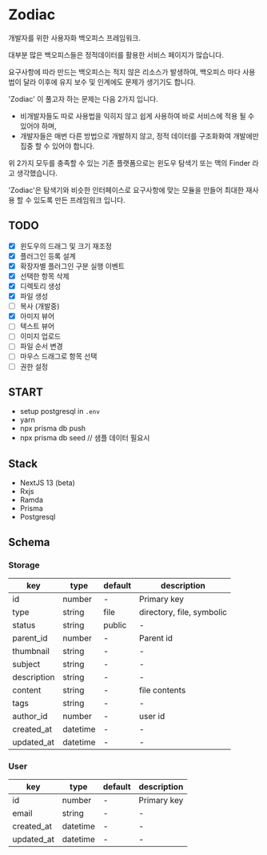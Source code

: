 # Zodiac

개발자를 위한 사용자화 백오피스 프레임워크.

대부분 많은 백오피스들은 정적데이터를 활용한 서비스 페이지가 많습니다.

요구사항에 따라 만드는 백오피스는 적지 않은 리소스가 발생하여, 백오피스 마다 사용법이 달라 이후에 유지 보수 및 인계에도 문제가 생기기도 합니다.

'Zodiac' 이 풀고자 하는 문제는 다음 2가지 입니다.

- 비개발자들도 따로 사용법을 익히지 않고 쉽게 사용하여 바로 서비스에 적용 될 수 있어야 하며,
- 개발자들은 매번 다른 방법으로 개발하지 않고, 정적 데이터를 구조화화여 개발에만 집중 할 수 있어야 합니다.

위 2가지 모두를 충족할 수 있는 기존 플랫폼으로는 윈도우 탐색기 또는 맥의 Finder 라고 생각했습니다.

'Zodiac'은 탐색기와 비슷한 인터페이스로 요구사항에 맞는 모듈을 만들어 최대한 재사용 할 수 있도록 만든 프레임워크 입니다.

## TODO

- [x] 윈도우의 드래그 및 크기 재조정  
- [x] 플러그인 등록 설계  
- [x] 확장자별 플러그인 구분 실행 이벤트  
- [x] 선택한 항목 삭제  
- [x] 디렉토리 생성  
- [x] 파일 생성  
- [ ] 복사 (개발중)
- [x] 아미지 뷰어  
- [ ] 텍스트 뷰어  
- [ ] 이미지 업로드  
- [ ] 파일 순서 변경  
- [ ] 마우스 드래그로 항목 선택  
- [ ] 권한 설정

## START

- setup postgresql in `.env`
- yarn
- npx prisma db push
- npx prisma db seed // 샘플 데이터 필요시

## Stack

- NextJS 13 (beta)
- Rxjs
- Ramda
- Prisma
- Postgresql

## Schema

### Storage

| key         | type     | default | description               |
| ----------- | -------- | ------- | ------------------------- |
| id          | number   | -       | Primary key               |
| type        | string   | file    | directory, file, symbolic |
| status      | string   | public  | -                         |
| parent_id   | number   | -       | Parent id                 |
| thumbnail   | string   | -       | -                         |
| subject     | string   | -       | -                         |
| description | string   | -       | -                         |
| content     | string   | -       | file contents             |
| tags        | string   | -       | -                         |
| author_id   | number   | -       | user id                   |
| created_at  | datetime | -       | -                         |
| updated_at  | datetime | -       | -                         |

### User

| key        | type     | default | description |
| ---------- | -------- | ------- | ----------- |
| id         | number   | -       | Primary key |
| email      | string   | -       | -           |
| created_at | datetime | -       | -           |
| updated_at | datetime | -       | -           |
